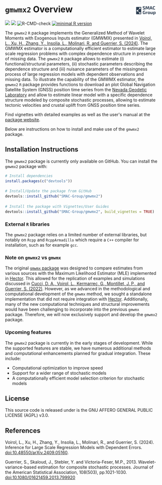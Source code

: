 # `gmwmx2` Overview <img src="man/figures/logo.png" align="right" style="width: 15%; height: 15%"/>

<!-- badges: start 

-->
![](https://img.shields.io/github/last-commit/SMAC-Group/gmwmx2) 
[<img src="https://s-a.github.io/license/img/agpl-3.0.svg" />](https://s-a.github.io/license/?license=agpl-3.0&fullname=Stephan%20Ahlf&year=2015&profile=https://github.com/s-a&projectUrl=https://github.com/s-a/license&projectName=License%20Demo "")
![R-CMD-check](https://github.com/SMAC-Group/gmwmx2/actions/workflows/R-CMD-check.yaml/badge.svg)
[![minimal R version](https://img.shields.io/badge/R%3E%3D-4.0.0-6666ff.svg)](https://cran.r-project.org/)
<!-- badges: end -->

The `gmwmx2` `R` package implements the Generalized Method of Wavelet Moments with Exogenous Inputs estimator (GMWMX) presented in [Voirol, L., Xu, H., Zhang, Y., Insolia, L., Molinari, R. and Guerrier, S. (2024)](https://arxiv.org/abs/2409.05160).
The GMWMX estimator is a computationally efficient estimator to estimate large scale regression problems with complex dependence structure in presence of missing data.
The `gmwmx2` `R` package  allows to estimate (i) functional/structural parameters, (ii) stochastic parameters describing the dependence structure and (iii) nuisance parameters of the missingness process of large regression models with dependent observations and missing data.
To illustrate the capability of the GMWMX estimator, the `gmwmx2` `R` package provides functions to download an plot Global Navigation Satellite System (GNSS) position time series from the [Nevada Geodetic Laboratory](https://geodesy.unr.edu/) and allow to estimate linear model with a specific dependence structure modeled by composite stochastic processes, allowing to estimate tectonic velocities and crustal uplift from GNSS position time series.

Find vignettes with detailed examples as well as the user's manual at the [package website](https://smac-group.github.io/gmwmx2/index.html).

Below are instructions on how to install and make use of the `gmwmx2` package.

## Installation Instructions

The `gmwmx2` package is currently only available on GitHub. You can install the `gmwmx2` package with:

``` r
# Install dependencies
install.packages(c("devtools"))

# Install/Update the package from GitHub
devtools::install_github("SMAC-Group/gmwmx2")

# Install the package with Vignettes/User Guides 
devtools::install_github("SMAC-Group/gmwmx2", build_vignettes = TRUE)
```

### External `R` libraries

The `gmwmx2` package relies on a limited number of external libraries, but notably on `Rcpp` and `RcppArmadillo` which require a `C++` compiler for installation, such as for example `gcc`.


### Note on `gmwmx2` vs `gmwmx`

The original [`gmwmx` package](https://github.com/SMAC-Group/gmwmx) was designed to compare estimates from various sources with the Maximum Likelihood Estimator (MLE) implemented in [Hector](https://teromovigo.com/product/hector/). 
This allowed for the replication of examples and simulations discussed in [Cucci, D. A., Voirol, L., Kermarrec, G., Montillet, J. P., and Guerrier, S. (2022)](https://doi.org/10.1007/s00190-023-01702-8).
However, as we advanced in the methodological and computational development of the `gmwmx` method, we sought a standalone implementation that did not require integration with [Hector](https://teromovigo.com/hector/).
Additionally, many of the new computational techniques and structural improvements would have been challenging to incorporate into the previous `gmwmx` package. 
Therefore, we will now exclusively support and develop the `gmwmx2` package.

### Upcoming features

The `gmwmx2` package is currently in the early stages of development. While the supported features are stable, we have numerous additional methods and computational enhancements planned for gradual integration. These include:

- Computational optimization to improve speed
- Support for a wider range of stochastic models
- A computationally efficient model selection criterion for stochastic models


## License

This source code is released under is the GNU AFFERO GENERAL PUBLIC LICENSE (AGPL) v3.0. 

## References
Voirol, L., Xu, H., Zhang, Y., Insolia, L., Molinari, R., and Guerrier, S. (2024). Inference for Large Scale Regression Models with Dependent Errors. [doi:10.48550/arXiv.2409.05160](https://doi.org/10.48550/arXiv.2409.05160).

Guerrier, S., Skaloud, J., Stebler, Y. and Victoria-Feser, M.P., 2013. Wavelet-variance-based estimation for composite stochastic processes. Journal of the American Statistical Association, 108(503), pp.1021-1030. [doi:10.1080/01621459.2013.799920](https://doi.org/10.1080/01621459.2013.799920)
